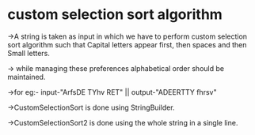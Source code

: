
# custom selection sort algorithm

->A string is taken as input in which we have to perform custom selection sort algorithm such that Capital letters appear first, then spaces and then Small letters.

-> while managing these preferences alphabetical order should be maintained.

->for eg:- input-"ArfsDE TYhv  RET"  ||   output-"ADEERTTY   fhrsv" 

->CustomSelectionSort is done using StringBuilder. 

->CustomSelectionSort2 is done using the whole string in a single line.

